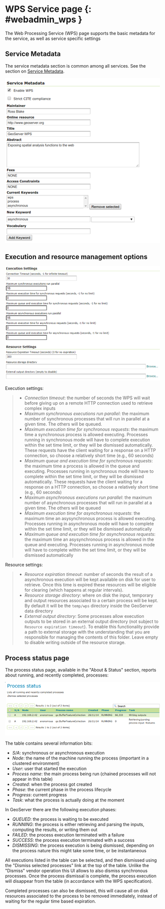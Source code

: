 # WPS Service page {: #webadmin_wps }

The Web Processing Service (WPS) page supports the basic metadata for the service, as well as service specific settings

## Service Metadata

The service metadata section is common among all services. See the section on [Service Metadata](../../configuration/service-metadata/index.md).

![](images/metadata.png)

## Execution and resource management options

![](images/execution.png)

Execution settings:

> -   *Connection timeout*: the number of seconds the WPS will wait before giving up on a remote HTTP connection used to retrieve complex inputs
> -   *Maximum synchronous executions run parallel*: the maximum number of synchronous processes that will run in parallel at a given time. The others will be queued.
> -   *Maximum execution time for synchronous requests*: the maximum time a synchronous process is allowed executing. Processes running in synchronous mode will have to complete execution within the set time limit, or they will be dismissed automatically. These requests have the client waiting for a response on a HTTP connection, so choose a relatively short time (e.g., 60 seconds)
> -   *Maximum queue and execution time for synchronous requests*: the maximum time a process is allowed in the queue and executing. Processes running in synchronous mode will have to complete within the set time limit, or they will be dismissed automatically. These requests have the client waiting for a response on a HTTP connection, so choose a relatively short time (e.g., 60 seconds)
> -   *Maximum asynchronous executions run parallel*: the maximum number of asynchronous processes that will run in parallel at a given time. The others will be queued
> -   *Maximum execution time for asynchronous requests*: the maximum time an asysynchronous process is allowed executing. Processes running in asynchronous mode will have to complete within the set time limit, or they will be dismissed automatically
> -   *Maximum queue and execution time for asynchronous requests*: the maximum time an asysynchronous process is allowed in the queue and executing. Processes running in asynchronous mode will have to complete within the set time limit, or they will be dismissed automatically

Resource settings:

> -   *Resource expiration timeout*: number of seconds the result of a asynchronous execution will be kept available on disk for user to retrieve. Once this time is expired these resources will be eligible for clearing (which happens at regular intervals).
> -   *Resource storage directory*: where on disk the input, temporary and output resources associated to a certain process will be kept. By default it will be the `temp/wps` directory inside the GeoServer data directory
> -   *External output directory*: Some processes allow execution outputs to be stored in an external output directory (not subject to `Resource expiration timeout`). To enable this functionality provide a path to external storage with the understanding that you are responsible for managing the contents of this folder. Leave empty to disable writing outside of the resource storage.

## Process status page

The process status page, available in the "About & Status" section, reports about running, and recently completed, processes:

![](images/statuspage.png)

The table contains several information bits:

-   *S/A*: synchronous or asynchronous execution
-   *Node*: the name of the machine running the process (important in a clustered environment)
-   *User*: user that started the execution
-   *Process name*: the main process being run (chained processes will not appear in this table)
-   *Created*: when the process got created
-   *Phase*: the current phase in the process lifecycle
-   *Progress*: current progress
-   *Task*: what the process is actually doing at the moment

In GeoServer there are the following execution phases:

-   *QUEUED*: the process is waiting to be executed
-   *RUNNING*: the process is either retrieving and parsing the inputs, computing the results, or writing them out
-   *FAILED*: the process execution terminated with a failure
-   *SUCCESS*: the process execution terminated with a success
-   *DISMISSING*: the process execution is being dismissed, depending on the process nature this might take some time, or be instantaneous

All executions listed in the table can be selected, and then dismissed using the "Dismiss selected processes" link at the top of the table. Unlike the "Dismiss" vendor operation this UI allows to also dismiss synchronous processes. Once the process dismissal is complete, the process execution will disappear from the table (in accordance with the WPS specification).

Completed processes can also be dismissed, this will cause all on disk resources associated to the process to be removed immediately, instead of waiting for the regular time based expiration.
